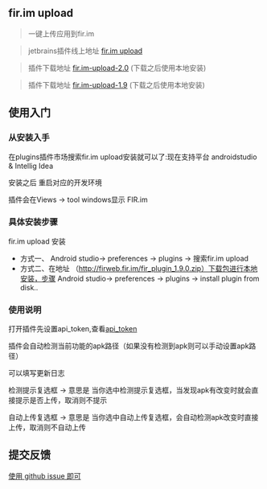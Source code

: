 fir.im upload
---
> 一键上传应用到fir.im

> jetbrains插件线上地址 [fir.im upload](https://plugins.jetbrains.com/plugin/7640?pr=androidstudio)

> 插件下载地址 [fir.im-upload-2.0](http://firweb.fir.im/fir_plugin_2.0.0.zip) (下载之后使用本地安装)

> 插件下载地址 [fir.im-upload-1.9](http://firweb.fir.im/fir_plugin_1.9.0.zip) (下载之后使用本地安装)



## 使用入门
### 从安装入手

在plugins插件市场搜索fir.im upload安装就可以了:现在支持平台 androidstudio & Intellig Idea

安装之后 重启对应的开发环境

插件会在Views -> tool windows显示 FIR.im

### 具体安装步骤
fir.im upload 安装
- 方式一、 Android studio-> preferences -> plugins -> 搜索fir.im upload
- 方式二、在地址 （http://firweb.fir.im/fir_plugin_1.9.0.zip）下载包进行本地安装，步骤 Android studio-> preferences -> plugins -> install plugin from disk..

### 使用说明

打开插件先设置api_token,查看[api_token](http://fir.im/user/info)

插件会自动检测当前功能的apk路径（如果没有检测到apk则可以手动设置apk路径）

可以填写更新日志

检测提示复选框 -> 意思是 当你选中检测提示复选框，当发现apk有改变时就会直接提示是否上传，取消则不提示

自动上传复选框 -> 意思是 当你选中自动上传复选框，会自动检测apk改变时直接上传，取消则不自动上传


## 提交反馈

[使用 github issue 即可](https://github.com/FIRHQ/fir_intellig_plugin/issues)
